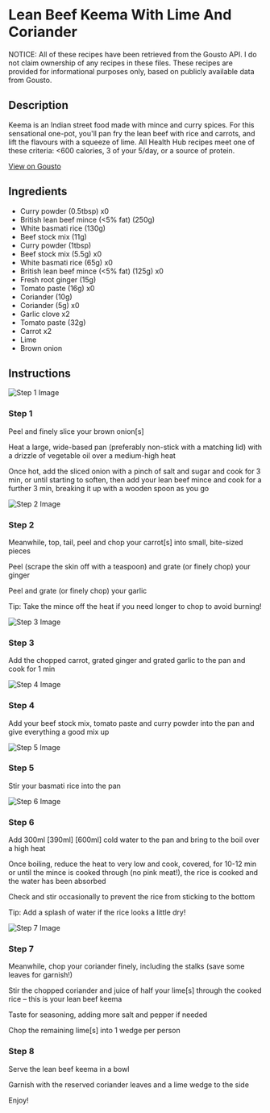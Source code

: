 # Lean Beef Keema With Lime And Coriander

NOTICE: All of these recipes have been retrieved from the Gousto API. I do not claim ownership of any recipes in these files. These recipes are provided for informational purposes only, based on publicly available data from Gousto.

## Description

Keema is an Indian street food made with mince and curry spices. For this sensational one-pot, you'll pan fry the lean beef with rice and carrots, and lift the flavours with a squeeze of lime. All Health Hub recipes meet one of these criteria: <600 calories, 3 of your 5/day, or a source of protein.

[View on Gousto](https://www.gousto.co.uk/recipes/cookbook/lean-beef-keema-with-lime-coriander)

## Ingredients

- Curry powder (0.5tbsp) x0
- British lean beef mince (<5% fat) (250g)
- White basmati rice (130g)
- Beef stock mix (11g)
- Curry powder (1tbsp)
- Beef stock mix (5.5g) x0
- White basmati rice (65g) x0
- British lean beef mince (<5% fat) (125g) x0
- Fresh root ginger (15g)
- Tomato paste (16g) x0
- Coriander (10g)
- Coriander (5g) x0
- Garlic clove x2
- Tomato paste (32g)
- Carrot x2
- Lime
- Brown onion

## Instructions

![Step 1 Image](https://production-media.gousto.co.uk/cms/recipe-step-image/step-1-1615544297947-x200.jpg)

### Step 1

Peel and finely slice your brown onion[s]

Heat a large, wide-based pan (preferably non-stick with a matching lid) with a drizzle of vegetable oil over a medium-high heat

Once hot, add the sliced onion with a pinch of salt and sugar and cook for 3 min, or until starting to soften, then add your lean beef mince and cook for a further 3 min, breaking it up with a wooden spoon as you go

![Step 2 Image](https://production-media.gousto.co.uk/cms/recipe-step-image/step-2-1615544302644-x200.jpg)

### Step 2

Meanwhile, top, tail, peel and chop your carrot[s] into small, bite-sized pieces

Peel (scrape the skin off with a teaspoon) and grate (or finely chop) your ginger

Peel and grate (or finely chop) your garlic

Tip: Take the mince off the heat if you need longer to chop to avoid burning!

![Step 3 Image](https://production-media.gousto.co.uk/cms/recipe-step-image/step-3-1615544307299-x200.jpg)

### Step 3

Add the chopped carrot, grated ginger and grated garlic to the pan and cook for 1 min

![Step 4 Image](https://production-media.gousto.co.uk/cms/recipe-step-image/step-4-1615544312807-x200.jpg)

### Step 4

Add your beef stock mix, tomato paste and curry powder into the pan and give everything a good mix up

![Step 5 Image](https://production-media.gousto.co.uk/cms/recipe-step-image/step-5-1615544316914-x200.jpg)

### Step 5

Stir your basmati rice into the pan

![Step 6 Image](https://production-media.gousto.co.uk/cms/recipe-step-image/step-6-1615544321080-x200.jpg)

### Step 6

Add 300ml <span class="text-purple">[390ml] </span><span class="text-danger">[600ml]</span> cold water to the pan and bring to the boil over a high heat

Once boiling, reduce the heat to very low and cook, covered, for 10-12 min or until the mince is cooked through (no pink meat!), the rice is cooked and the water has been absorbed

Check and stir occasionally to prevent the rice from sticking to the bottom

Tip: Add a splash of water if the rice looks a little dry!

![Step 7 Image](https://production-media.gousto.co.uk/cms/recipe-step-image/step-7-1615544324010-x200.jpg)

### Step 7

Meanwhile, chop your coriander finely, including the stalks (save some leaves for garnish!)

Stir the chopped coriander and juice of half your lime[s] through the cooked rice – this is your lean beef keema

Taste for seasoning, adding more salt and pepper if needed

Chop the remaining lime[s] into 1 wedge per person

### Step 8

Serve the lean beef keema in a bowl

Garnish with the reserved coriander leaves and a lime wedge to the side

Enjoy!


